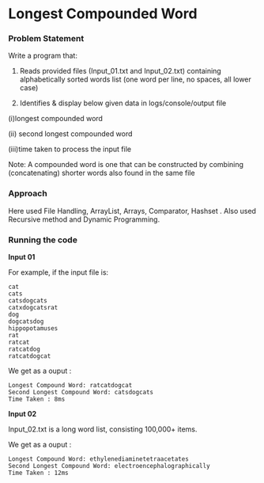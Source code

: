 # Longest Compounded Word
### Problem Statement

Write a program that:
1. Reads provided files (Input_01.txt and Input_02.txt) containing alphabetically sorted words list (one word per line, no spaces, all lower case)

2. Identifies & display below given data in logs/console/output file

(i)longest compounded word

(ii) second longest compounded word

(iii)time taken to process the input file

Note: A compounded word is one that can be constructed by combining (concatenating) shorter words
also found in the same file

### Approach

Here used File Handling, ArrayList, Arrays, Comparator, Hashset . Also used Recursive method and Dynamic Programming.

### Running the code
**Input 01**

For example, if the input file is:
```
cat
cats
catsdogcats
catxdogcatsrat
dog
dogcatsdog
hippopotamuses
rat
ratcat
ratcatdog
ratcatdogcat
```
We get as a ouput :
```
Longest Compound Word: ratcatdogcat
Second Longest Compound Word: catsdogcats
Time Taken : 8ms
```
**Input 02**

Input_02.txt is a long word list, consisting 100,000+ items.

We get as a ouput :

```
Longest Compound Word: ethylenediaminetetraacetates
Second Longest Compound Word: electroencephalographically
Time Taken : 12ms

```
